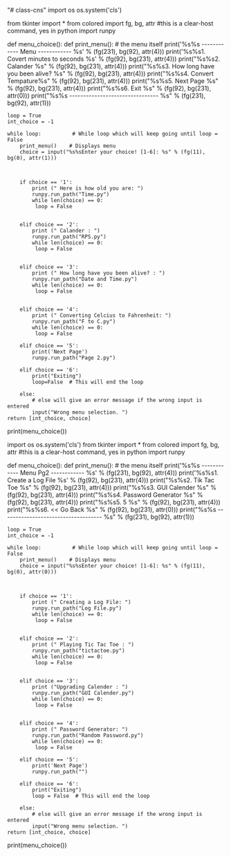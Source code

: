 "# class-cns" 
import os
os.system('cls')

from tkinter import *
from colored import fg, bg, attr
 #this is a clear-host command, yes in python
import runpy

def menu_choice():
    def print_menu():       # the menu itself
        print('%s%s ------------  Menu  ------------ %s' % (fg(231), bg(92), attr(4)))
        print('%s%s1. Covert minutes to seconds %s' % (fg(92), bg(231), attr(4)))
        print("%s%s2. Calander %s" % (fg(92), bg(231), attr(4)))
        print("%s%s3. How long have you been alive? %s" % (fg(92), bg(231), attr(4)))
        print("%s%s4. Convert Tempature%s" % (fg(92), bg(231), attr(4)))
        print("%s%s5. Next Page  %s" % (fg(92), bg(231), attr(4)))
        print("%s%s6. Exit  %s" % (fg(92), bg(231), attr(0)))
        print("%s%s -------------------------------- %s" % (fg(231), bg(92), attr(1)))

    loop = True
    int_choice = -1

    while loop:          # While loop which will keep going until loop = False
        print_menu()    # Displays menu
        choice = input("%s%sEnter your choice! [1-6]: %s" % (fg(11), bg(0), attr(1)))
        


        if choice == '1':
            print (" Here is how old you are: ")
            runpy.run_path("Time.py")
            while len(choice) == 0:
             loop = False


        elif choice == '2':
            print (" Calander : ")
            runpy.run_path("RPS.py")
            while len(choice) == 0:
             loop = False


        elif choice == '3':
            print (" How long have you been alive? : ")
            runpy.run_path("Date and Time.py")
            while len(choice) == 0:
             loop = False


        elif choice == '4':
            print (" Converting Celcius to Fahrenheit: ")
            runpy.run_path("F to C.py")
            while len(choice) == 0:
             loop = False 

        elif choice == '5':
            print('Next Page')
            runpy.run_path("Page 2.py")

        elif choice == '6':
            print("Exiting")
            loop=False  # This will end the loop

        else:
            # else will give an error message if the wrong input is entered
            input("Wrong menu selection. ")
    return [int_choice, choice]


print(menu_choice())

import os
os.system('cls')
from tkinter import *
from colored import fg, bg, attr
 #this is a clear-host command, yes in python
import runpy

def menu_choice():
    def print_menu():       # the menu itself
        print('%s%s ------------  Menu Pg2  ------------ %s' % (fg(231), bg(92), attr(4)))
        print('%s%s1. Create a Log File %s' % (fg(92), bg(231), attr(4)))
        print("%s%s2. Tik Tac Toe %s" % (fg(92), bg(231), attr(4)))
        print("%s%s3. GUI Calender %s" % (fg(92), bg(231), attr(4)))
        print("%s%s4. Password Generator %s" % (fg(92), bg(231), attr(4)))
        print("%s%s5. 5 %s" % (fg(92), bg(231), attr(4)))
        print("%s%s6. << Go Back  %s" % (fg(92), bg(231), attr(0)))
        print("%s%s ------------------------------------ %s" % (fg(231), bg(92), attr(1)))

    loop = True
    int_choice = -1

    while loop:          # While loop which will keep going until loop = False
        print_menu()    # Displays menu
        choice = input("%s%sEnter your choice! [1-6]: %s" % (fg(11), bg(0), attr(0)))
        


        if choice == '1':
            print (" Creating a Log File: ")
            runpy.run_path("Log File.py")
            while len(choice) == 0:
             loop = False


        elif choice == '2':
            print (" Playing Tic Tac Toe : ")
            runpy.run_path("tictactoe.py")
            while len(choice) == 0:
             loop = False


        elif choice == '3':
            print ("Upgrading Calender : ")
            runpy.run_path("GUI Calender.py")
            while len(choice) == 0:
             loop = False


        elif choice == '4':
            print (" Password Generator: ")
            runpy.run_path("Random Password.py")
            while len(choice) == 0:
             loop = False 

        elif choice == '5':
            print('Next Page')
            runpy.run_path("")

        elif choice == '6':
            print("Exiting")
            loop = False  # This will end the loop

        else:
            # else will give an error message if the wrong input is entered
            input("Wrong menu selection. ")
    return [int_choice, choice]


print(menu_choice())
